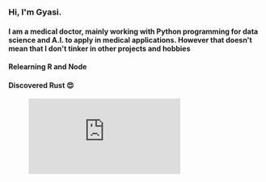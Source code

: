 
### Hi, I'm Gyasi. 
#### I am a medical doctor, mainly working with Python programming for data science and A.I. to apply in medical applications. However that doesn't mean that I don't tinker in other projects and hobbies
#### Relearning R and Node
#### Discovered Rust :heart_eyes:

<figure><embed src="https://wakatime.com/share/@2e436bf8-ae76-4231-9a26-f43c18a1e56c/d17113dc-ee5b-41a3-bac2-539246e72991.svg"></embed></figure>
<!--
**gyasis/gyasis** is a ✨ _special_ ✨ repository because its `README.md` (this file) appears on your GitHub profile.

Here are some ideas to get you started:

- 🔭 I’m currently working on ...
- 🌱 I’m currently learning ...
- 👯 I’m looking to collaborate on ...
- 🤔 I’m looking for help with ...
- 💬 Ask me about ...
- 📫 How to reach me: ...
- 😄 Pronouns: ...
- ⚡ Fun fact: ...
-->
